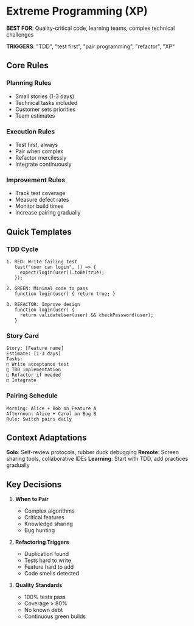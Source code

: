 # Extreme Programming (XP)

**BEST FOR**: Quality-critical code, learning teams, complex technical challenges

**TRIGGERS**: "TDD", "test first", "pair programming", "refactor", "XP"

## Core Rules

### Planning Rules

- Small stories (1-3 days)
- Technical tasks included
- Customer sets priorities
- Team estimates

### Execution Rules

- Test first, always
- Pair when complex
- Refactor mercilessly
- Integrate continuously

### Improvement Rules

- Track test coverage
- Measure defect rates
- Monitor build times
- Increase pairing gradually

## Quick Templates

### TDD Cycle

```
1. RED: Write failing test
   test("user can login", () => {
     expect(login(user)).toBe(true);
   });

2. GREEN: Minimal code to pass
   function login(user) { return true; }

3. REFACTOR: Improve design
   function login(user) {
     return validateUser(user) && checkPassword(user);
   }
```

### Story Card

```
Story: [Feature name]
Estimate: [1-3 days]
Tasks:
□ Write acceptance test
□ TDD implementation
□ Refactor if needed
□ Integrate
```

### Pairing Schedule

```
Morning: Alice + Bob on Feature A
Afternoon: Alice + Carol on Bug B
Rule: Switch pairs daily
```

## Context Adaptations

**Solo**: Self-review protocols, rubber duck debugging **Remote**: Screen sharing tools,
collaborative IDEs **Learning**: Start with TDD, add practices gradually

## Key Decisions

1. **When to Pair**
   - Complex algorithms
   - Critical features
   - Knowledge sharing
   - Bug hunting

2. **Refactoring Triggers**
   - Duplication found
   - Tests hard to write
   - Feature hard to add
   - Code smells detected

3. **Quality Standards**
   - 100% tests pass
   - Coverage > 80%
   - No known debt
   - Continuous green builds
